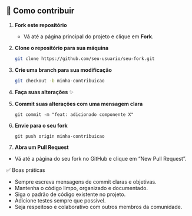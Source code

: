 
## 🧰 Como contribuir

1. **Fork este repositório**
   - Vá até a página principal do projeto e clique em **Fork**.

2. **Clone o repositório para sua máquina**
   ```bash
   git clone https://github.com/seu-usuario/seu-fork.git

3. **Crie uma branch para sua modificação**

    ```bash
    git checkout -b minha-contribuicao
    ```

4. **Faça suas alterações** ✨

5. **Commit suas alterações com uma mensagem clara**
    ```
    git commit -m "feat: adicionado componente X"
    ```
    
6. **Envie para o seu fork**
   ```
   git push origin minha-contribuicao
   ```
7. **Abra um Pull Request**

- Vá até a página do seu fork no GitHub e clique em “New Pull Request”.


✅ Boas práticas

- Sempre escreva mensagens de commit claras e objetivas.
- Mantenha o código limpo, organizado e documentado.
- Siga o padrão de código existente no projeto.
- Adicione testes sempre que possível.
- Seja respeitoso e colaborativo com outros membros da comunidade.
